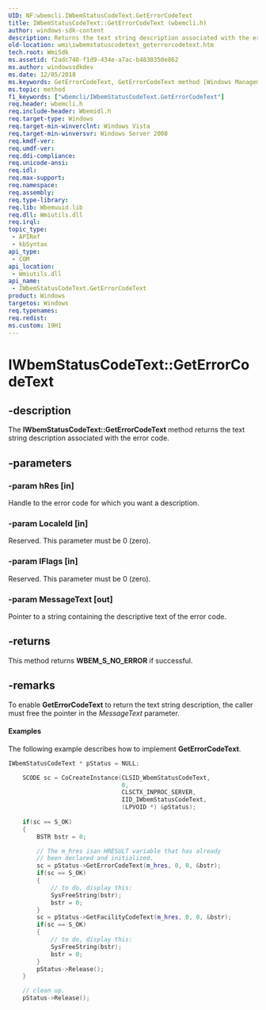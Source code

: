 ```yaml
---
UID: NF:wbemcli.IWbemStatusCodeText.GetErrorCodeText
title: IWbemStatusCodeText::GetErrorCodeText (wbemcli.h)
author: windows-sdk-content
description: Returns the text string description associated with the error code.
old-location: wmi\iwbemstatuscodetext_geterrorcodetext.htm
tech.root: WmiSdk
ms.assetid: f2adc740-f1d9-434e-a7ac-b4830350e862
ms.author: windowssdkdev
ms.date: 12/05/2018
ms.keywords: GetErrorCodeText, GetErrorCodeText method [Windows Management Instrumentation], GetErrorCodeText method [Windows Management Instrumentation],IWbemStatusCodeText interface, IWbemStatusCodeText interface [Windows Management Instrumentation],GetErrorCodeText method, IWbemStatusCodeText.GetErrorCodeText, IWbemStatusCodeText::GetErrorCodeText, _hmm_iwbemstatuscodetext_geterrorcodetext, wbemcli/IWbemStatusCodeText::GetErrorCodeText, wmi.iwbemstatuscodetext_geterrorcodetext
ms.topic: method
f1_keywords: ["wbemcli/IWbemStatusCodeText.GetErrorCodeText"]
req.header: wbemcli.h
req.include-header: Wbemidl.h
req.target-type: Windows
req.target-min-winverclnt: Windows Vista
req.target-min-winversvr: Windows Server 2008
req.kmdf-ver: 
req.umdf-ver: 
req.ddi-compliance: 
req.unicode-ansi: 
req.idl: 
req.max-support: 
req.namespace: 
req.assembly: 
req.type-library: 
req.lib: Wbemuuid.lib
req.dll: Wmiutils.dll
req.irql: 
topic_type:
 - APIRef
 - kbSyntax
api_type:
 - COM
api_location:
 - Wmiutils.dll
api_name:
 - IWbemStatusCodeText.GetErrorCodeText
product: Windows
targetos: Windows
req.typenames: 
req.redist: 
ms.custom: 19H1
---
```


# IWbemStatusCodeText::GetErrorCodeText


## -description


The 
   <b>IWbemStatusCodeText::GetErrorCodeText</b> 
   method returns the text string description associated with the error code.


## -parameters




### -param hRes [in]

Handle to the error code for which you want a description.


### -param LocaleId [in]

Reserved. This parameter must be 0 (zero).


### -param lFlags [in]

Reserved. This parameter must be 0 (zero).


### -param MessageText [out]

Pointer to a string containing the descriptive text of the error code.


## -returns



This method returns <b>WBEM_S_NO_ERROR</b> if successful.




## -remarks



To enable <b>GetErrorCodeText</b> to 
    return the text string description, the caller must free the pointer in the <i>MessageText</i> 
    parameter.


#### Examples

The following example describes how to implement 
<b>GetErrorCodeText</b>.


```cpp
IWbemStatusCodeText * pStatus = NULL;

    SCODE sc = CoCreateInstance(CLSID_WbemStatusCodeText,
                                0, 
                                CLSCTX_INPROC_SERVER,
                                IID_IWbemStatusCodeText,
                                (LPVOID *) &pStatus);
    
    if(sc == S_OK)
    {
        BSTR bstr = 0;

        // The m_hres isan HRESULT variable that has already
        // been declared and initialized.
        sc = pStatus->GetErrorCodeText(m_hres, 0, 0, &bstr);
        if(sc == S_OK)
        {
            // to do, display this:
            SysFreeString(bstr);
            bstr = 0;
        }
        sc = pStatus->GetFacilityCodeText(m_hres, 0, 0, &bstr);
        if(sc == S_OK)
        {
            // to do, display this:
            SysFreeString(bstr);
            bstr = 0;
        }
        pStatus->Release();
    }

    // clean up.
    pStatus->Release();
```




